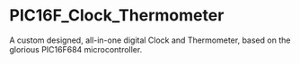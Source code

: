 # PIC16F_Clock_Thermometer
A custom designed, all-in-one digital Clock and Thermometer, based on the glorious PIC16F684 microcontroller. 
